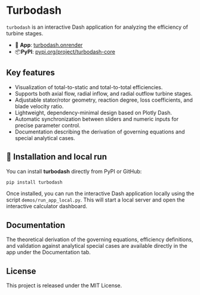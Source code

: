 # Turbodash

`turbodash` is an interactive Dash application for analyzing the efficiency of turbine stages.

- 🔗 **App**: [turbodash.onrender](https://turbodash.onrender.com/)
- 📦**PyPI**: [pypi.org/project/turbodash-core](https://pypi.org/project/turbodash-core/)


## Key features
- Visualization of total-to-static and total-to-total efficiencies.  
- Supports both axial flow, radial inflow, and radial outflow turbine stages.
- Adjustable stator/rotor geometry, reaction degree, loss coefficients, and blade velocity ratio. 
- Lightweight, dependency-minimal design based on Plotly Dash.
- Automatic synchronization between sliders and numeric inputs for precise parameter control.  
- Documentation describing the derivation of governing equations and special analytical cases.  

## 🚀 Installation and local run

You can install **turbodash** directly from PyPI or GitHub:

```bash
pip install turbodash
```

Once installed, you can run the interactive Dash application locally using the script ``demos/run_app_local.py``. This will start a local server and open the interactive calculator dashboard.

## Documentation
The theoretical derivation of the governing equations, efficiency definitions, and validation against analytical special cases are available directly in the app under the Documentation tab.

## License
This project is released under the MIT License.
